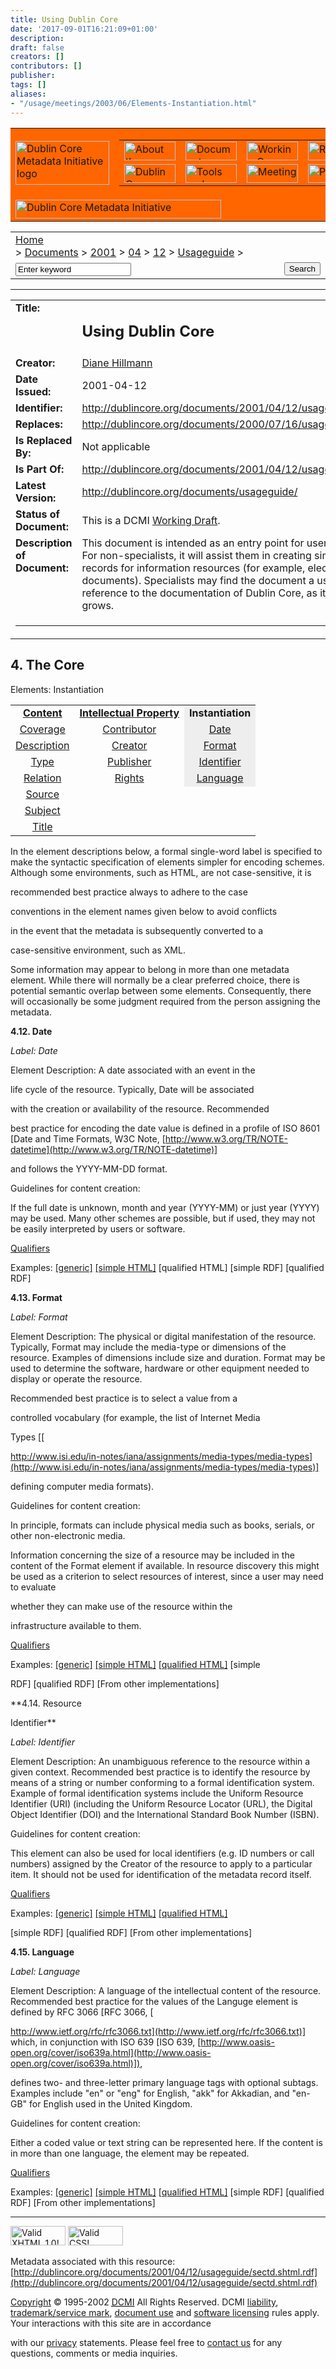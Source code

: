 ```yaml
---
title: Using Dublin Core
date: '2017-09-01T16:21:09+01:00'
description: 
draft: false
creators: []
contributors: []
publisher: 
tags: []
aliases:
- "/usage/meetings/2003/06/Elements-Instantiation.html"
---
```


<table width="100%" border="0" cellspacing="0" cellpadding="0" bgcolor="#FF6600" summary="navigation header">
  <tr>
    <td width="70"><a href="/index.shtml"><img src="/images/header/logo_sm.gif" width="150" height="70" alt="Dublin Core Metadata Initiative logo" border="0"></a></td>
    <td width="100%" height="70" align="right" valign="top">
      <table width="328" cellspacing="0" cellpadding="0" border="0" summary="navigation links">
        <tr>
          <td width="82" height="30"><a href="/about/"><img src="/images/menu/about.gif" width="82" height="30" alt="About the Initiative" border="0"></a></td>
          <td width="82" height="30"><a href="/documents/"><img src="/images/menu/documents.gif" width="82" height="30" alt="Documents" border="0"></a></td>
          <td width="82" height="30"><a href="/groups/"><img src="/images/menu/groups.gif" width="82" height="30" alt="Working Groups" border="0"></a></td>
          <td width="82" height="30"><a href="/resources/"><img src="/images/menu/resources.gif" width="82" height="30" alt="Resources" border="0"></a></td>
        </tr>
        <tr>
          <td width="82" height="30"><a href="/news/"><img src="/images/menu/news.gif" width="82" height="30" alt="Dublin Core Metadata Initiative News" border="0"></a></td>
          <td width="82" height="30"><a href="/tools/"><img src="/images/menu/tools.gif" width="82" height="30" alt="Tools and Software" border="0"></a></td>
          <td width="82" height="30"><a href="/meetings/"><img src="/images/menu/meetings.gif" width="82" height="30" alt="Meetings" border="0"></a></td>
          <td width="82" height="30"><a href="/projects/"><img src="/images/menu/projects.gif" width="82" height="30" alt="Projects" border="0"></a></td>
        </tr>
      </table></td>
  </tr>
  <tr>
    <td colspan="2" height="30"><a href="/index.shtml"><img src="/images/header/dcmi_sm.gif" width="329" height="30" alt="Dublin Core Metadata 
Initiative" border="0"></a></td>
  </tr>
</table>


<table width="100%" cellspacing="0" cellpadding="6" border="0" summary="bread crumbs">
  <tr>
    <td class="crumb">
      <a href="http://dublincore.org/">Home</a> &gt; <a href="http://dublincore.org/documents/">Documents</a> &gt; <a href="http://dublincore.org/documents/2001/">2001</a> &gt; <a href="http://dublincore.org/documents/2001/04/">04</a> &gt; <a href="http://dublincore.org/documents/2001/04/12/">12</a> &gt; <a href="http://dublincore.org/documents/2001/04/12/usageguide/">Usageguide</a> &gt; </td>
    <td align="right">
      <form action="http://dublincore.org/search/searchServlet" method="post">
        <input type="hidden" name="predicate" value="all">
        <input type="hidden" name="matchType" value="exact phrase">
        <input type="hidden" name="searchCase" value="N">
        <tablecellspacing cellpadding="2" border="0" summary="keyword search">
          <tr>
            <td nowrap>
              <input type="text" value="Enter keyword" name="searchTerm" size="20" onfocus="if(this.value=='Enter keyword')this.value='';" onblur="if(this.value=='')this.value='Enter keyword';">
               </td>
            <td><input type="submit" name="submit" value="Search"></td>
          </tr>
        </tablecellspacing>
      </form>
    </td>
  </tr>
</table>


* * *
<table width="100%" border="0" summary="A layout table with descriptive information on this 
document.">
  <tr>
    <td width="24%" valign="top">
      <div align="left">
        <strong>Title:</strong> </div>
    </td>
    <td width="76%">
      <div align="left">
        <h2>Using Dublin Core</h2>
      </div>
    </td>
  </tr>
  <tr>
    <td width="24%" valign="top">
      <div align="left">
        <strong>Creator:</strong> </div>
    </td>
    <td width="76%">
      <div align="left"> <a href="mailto:dih1@cornell.edu">Diane Hillmann</a>
      </div>
    </td>
  </tr>
  <tr>
    <td width="24%" valign="top">
      <div align="left"> <strong>Date Issued:</strong> </div>
    </td>
    <td width="76%">
      <div align="left"> 2001-04-12 
      </div>
    </td>
  </tr>
  <tr>
    <td width="24%" valign="top">
      <div align="left"> <strong>Identifier:</strong> </div>
    </td>
    <td width="76%">
      <div align="left"> <a href="/documents/2000/07/16/usageguide/sectd.shtml">http://dublincore.org/documents/2001/04/12/usageguide/sectd.shtml</a>
      </div>
    </td>
  </tr>
  <tr>
    <td width="24%" valign="top">
      <div align="left"> <strong>Replaces:</strong> </div>
    </td>
    <td width="76%">
      <div align="left"> <a href="/documents/2000/07/16/usageguide/sectd.shtml">http://dublincore.org/documents/2000/07/16/usageguide/sectd.shtml</a>
      </div>
    </td>
  </tr>
  <tr>
    <td width="24%" valign="top">
      <div align="left"> <strong>Is Replaced By:</strong> </div>
    </td>
    <td width="76%">
      <div align="left"> Not applicable 
      </div>
    </td>
  </tr>
  <tr>
    <td width="24%" valign="top"><strong>Is Part 
        Of:</strong></td>
    <td width="76%"><a href="/documents/2001/04/12/usageguide/">http://dublincore.org/documents/2001/04/12/usageguide/</a></td>
  </tr>
  <tr>
    <td width="24%" valign="top">
      <div align="left"> <strong>Latest 
          Version:</strong> </div>
    </td>
    <td width="76%">
      <div align="left">
        <a href="/documents/usageguide/">http://dublincore.org/documents/usageguide/</a>
      </div>
    </td>
  </tr>
  <tr>
    <td width="24%" valign="top">
      <div align="left"> <strong>Status of Document:</strong> </div>
    </td>
    <td width="76%">
      <div align="left"> This is a DCMI <a href="/documents/#workingdrafts">Working Draft</a>. 
      </div>
    </td>
  </tr>
  <tr>
    <td width="24%" valign="top" height="77">
      <strong>Description of Document:</strong>
    </td>
    <td width="76%" height="77">This document is intended as an entry point for users 
      of 
      Dublin Core. For non-specialists, it will assist them in creating 
      simple descriptive 
      records for information resources (for example, 
      electronic documents). Specialists 
      may find the document a useful 
      point of reference to the documentation of Dublin 
      Core, as it 
      changes and grows.</td>
  </tr>
  <tr>
    <td valign="top" colspan="2" height="25">
      <hr>
    </td>
  </tr>
</table>

## <a id="instantiation" name="instantiation"></a>4. The Core Elements:  Instantiation
<table width="75%" border="0" summary="A 
table with the Dublin Core metadata elements.">
  <tr>
    <td>
      <div align="center">
        <strong><a href="sectb.shtml#content">Content</a></strong>
      </div>
    </td>
    <td>
      <div align="center">
        <strong><a href="sectc.shtml#property">Intellectual
            Property</a></strong>
      </div>
    </td>
    <td bgcolor="#EEEEEE">
      <div align="center">
        <strong>Instantiation</strong>
      </div>
    </td>
  </tr>
  <tr>
    <td>
      <div align="center">
        <a href="sectb.shtml#coverage">Coverage</a>
      </div>
    </td>
    <td>
      <div align="center">
        <a href="sectc.shtml#contributor">Contributor</a>
      </div>
    </td>
    <td bgcolor="#EEEEEE">
      <div align="center">
        <a href="#date">Date</a>
      </div>
    </td>
  </tr>
  <tr>
    <td>
      <div align="center">
        <a href="sectb.shtml#description">Description</a>
      </div>
    </td>
    <td>
      <div align="center">
        <a href="sectc.shtml#creator">Creator</a>
      </div>
    </td>
    <td bgcolor="#EEEEEE">
      <div align="center">
        <a href="#format">Format</a>
      </div>
    </td>
  </tr>
  <tr>
    <td>
      <div align="center">
        <a href="sectb.shtml#type">Type</a>
      </div>
    </td>
    <td>
      <div align="center">
        <a href="sectc.shtml#publisher">Publisher</a>
      </div>
    </td>
    <td bgcolor="#EEEEEE">
      <div align="center">
        <a href="#identifier">Identifier</a>
      </div>
    </td>
  </tr>
  <tr>
    <td>
      <div align="center">
        <a href="sectb.shtml#relation">Relation</a>
      </div>
    </td>
    <td>
      <div align="center">
        <a href="sectc.shtml#rights">Rights</a>
      </div>
    </td>
    <td bgcolor="#EEEEEE">
      <div align="center">
        <a href="#language">Language</a>
      </div>
    </td>
  </tr>
  <tr>
    <td>
      <div align="center">
        <a href="sectb.shtml#source">Source</a>
      </div>
    </td>
    <td>
    </td>
    <td>
    </td>
  </tr>
  <tr>
    <td>
      <div align="center">
        <a href="sectb.shtml#subject">Subject</a>
      </div>
    </td>
    <td>
    </td>
    <td>
    </td>
  </tr>
  <tr>
    <td>
      <div align="center">
        <a href="sectb.shtml#title">Title</a>
      </div>
    </td>
    <td>
    </td>
    <td>
    </td>
  </tr>
</table>


In the element descriptions below, a  formal single-word label is specified to make the syntactic  specification of elements simpler for encoding schemes. Although  some environments, such as HTML, are not case-sensitive, it is  recommended best practice always to adhere to the case  conventions in the element names given below to avoid conflicts  in the event that the metadata is subsequently converted to a  case-sensitive environment, such as XML.

Some information  may appear to belong in more than one metadata element. While  there will normally be a clear preferred choice, there is  potential semantic overlap between some elements. Consequently,  there will occasionally be some judgment required from the person  assigning the metadata.

**4.12. <a id="date" name="date">Date</a>**

_Label: Date_

Element Description: A date associated with an event in the  life cycle of the resource. Typically, Date will be associated  with the creation or availability of the resource. Recommended  best practice for encoding the date value is defined in a profile  of ISO 8601 [Date and Time Formats, W3C Note, [http://www.w3.org/TR/NOTE-datetime](http://www.w3.org/TR/NOTE-datetime)]  and follows the YYYY-MM-DD format.

Guidelines for content  creation:

If the full date is unknown, month and year  (YYYY-MM) or just year (YYYY) may be used. Many other schemes are  possible, but if used, they may not be easily interpreted by  users or software.

[Qualifiers](/documents/dcmes-qualifiers/#date)

Examples: [[generic]](generic.shtml#date) [[simple HTML]](simple-html.shtml#date) [qualified HTML]  [simple RDF] [qualified RDF]

**4.13. <a id="format" name="format">Format</a>**

_Label: Format_

Element Description: The  physical or digital manifestation of the resource. Typically,  Format may include the media-type or dimensions of the resource.  Examples of dimensions include size and duration. Format may be  used to determine the software, hardware or other equipment  needed to display or operate the resource.

Recommended best practice is to select a value from a  controlled vocabulary (for example, the list of Internet Media  Types [[  http://www.isi.edu/in-notes/iana/assignments/media-types/media-types](http://www.isi.edu/in-notes/iana/assignments/media-types/media-types)]  defining computer media formats).

Guidelines for content  creation:

In principle, formats can include physical  media such as books, serials, or other non-electronic  media.

Information concerning the size of a resource may  be included in the content of the Format element if available.  In resource discovery this might be used as a criterion to  select resources of interest, since a user may need to evaluate  whether they can make use of the resource within the  infrastructure available to them.

[Qualifiers](/documents/dcmes-qualifiers/#format)

Examples: [[generic]](generic.shtml#format) [[simple HTML]](simple-html.shtml#format) [[qualified HTML]](qualified-html.shtml#format) [simple  RDF] [qualified RDF] [From other implementations]

**4.14. <a id="identifier" name="identifier">Resource
 
Identifier</a>**

_Label: Identifier_

Element Description: An unambiguous reference to the resource  within a given context. Recommended best practice is to identify  the resource by means of a string or number conforming to a  formal identification system. Example of formal identification  systems include the Uniform Resource Identifier (URI) (including  the Uniform Resource Locator (URL), the Digital Object Identifier  (DOI) and the International Standard Book Number (ISBN).

Guidelines for content creation:

This element can also  be used for local identifiers (e.g. ID numbers or call numbers)  assigned by the Creator of the resource to apply to a particular  item. It should not be used for identification of the metadata  record itself.

[Qualifiers](/documents/dcmes-qualifiers/#identifier)

Examples: [[generic]](generic.shtml#identifier) [[simple HTML]](simple-html.shtml#identifier) [[qualified HTML]](qualified-html.shtml#identifier)  [simple RDF] [qualified RDF] [From other implementations]

**4.15. <a id="language" name="language">Language</a>**

_Label:  Language_

Element Description: A language of the  intellectual content of the resource. Recommended best practice  for the values of the Languge element is defined by RFC 3066 [RFC  3066, [  http://www.ietf.org/rfc/rfc3066.txt](http://www.ietf.org/rfc/rfc3066.txt)] which, in conjunction  with ISO 639 [ISO 639, [http://www.oasis-open.org/cover/iso639a.html](http://www.oasis-open.org/cover/iso639a.html)]),  defines two- and three-letter primary language tags with optional  subtags. Examples include "en" or "eng" for  English, "akk" for Akkadian, and "en-GB" for  English used in the United Kingdom.

Guidelines for  content creation:

Either a coded value or text string can  be represented here. If the content is in more than one language,  the element may be repeated.

[Qualifiers](/documents/dcmes-qualifiers/#language)

Examples: [[generic]](generic.shtml#language) [[simple HTML]](simple-html.shtml#language) [[qualified HTML]](qualified-html.shtml#language) [simple  RDF] [qualified RDF] [From other implementations]

* * *

[<img src="/images/logos/valid-xhtml10.gif" alt="Valid XHTML 1.0!" height="31" width="88" border="0">](http://validator.w3.org/check/referer) [<img src="/images/logos/vcss.gif" alt="Valid CSS!" border="0" width="88" height="31">](http://jigsaw.w3.org/css-validator)

Metadata associated with this resource: [http://dublincore.org/documents/2001/04/12/usageguide/sectd.shtml.rdf](http://dublincore.org/documents/2001/04/12/usageguide/sectd.shtml.rdf)

[Copyright](/about/copyright/#copyright) © 1995-2002 <acronym title="Dublin Core Metadata Initiative"><a href="http://dublincore.org/">DCMI</a></acronym> All Rights Reserved.  DCMI  [liability](/about/copyright/#liability),  [trademark/service  mark](/about/copyright/#trademark), [document  use](/about/copyright/#documentnotice) and [software  licensing](/about/software/)  rules apply. Your interactions with this site are in accordance   with our [privacy](/about/privacy/) statements. Please  feel free  to [contact us](/about/contact/) for any  questions, comments or  media inquiries.

